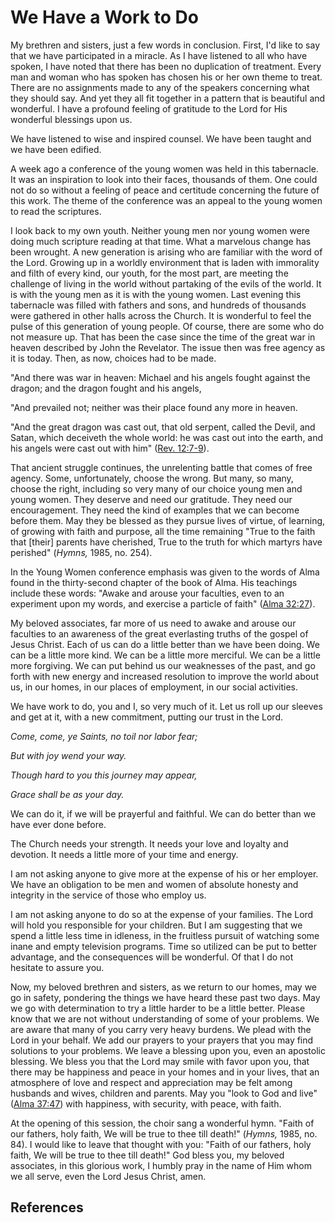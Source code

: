 # We Have a Work to Do

My brethren and sisters, just a few words in conclusion. First, I'd like to
say that we have participated in a miracle. As I have listened to all who have
spoken, I have noted that there has been no duplication of treatment. Every
man and woman who has spoken has chosen his or her own theme to treat. There
are no assignments made to any of the speakers concerning what they should
say. And yet they all fit together in a pattern that is beautiful and
wonderful. I have a profound feeling of gratitude to the Lord for His
wonderful blessings upon us.

We have listened to wise and inspired counsel. We have been taught and we have
been edified.

A week ago a conference of the young women was held in this tabernacle. It was
an inspiration to look into their faces, thousands of them. One could not do
so without a feeling of peace and certitude concerning the future of this
work. The theme of the conference was an appeal to the young women to read the
scriptures.

I look back to my own youth. Neither young men nor young women were doing much
scripture reading at that time. What a marvelous change has been wrought. A
new generation is arising who are familiar with the word of the Lord. Growing
up in a worldly environment that is laden with immorality and filth of every
kind, our youth, for the most part, are meeting the challenge of living in the
world without partaking of the evils of the world. It is with the young men as
it is with the young women. Last evening this tabernacle was filled with
fathers and sons, and hundreds of thousands were gathered in other halls
across the Church. It is wonderful to feel the pulse of this generation of
young people. Of course, there are some who do not measure up. That has been
the case since the time of the great war in heaven described by John the
Revelator. The issue then was free agency as it is today. Then, as now,
choices had to be made.

"And there was war in heaven: Michael and his angels fought against the
dragon; and the dragon fought and his angels,

"And prevailed not; neither was their place found any more in heaven.

"And the great dragon was cast out, that old serpent, called the Devil, and
Satan, which deceiveth the whole world: he was cast out into the earth, and
his angels were cast out with him" ([Rev.
12:7-9](/scriptures/nt/rev/12.7-9?lang=eng#6)).

That ancient struggle continues, the unrelenting battle that comes of free
agency. Some, unfortunately, choose the wrong. But many, so many, choose the
right, including so very many of our choice young men and young women. They
deserve and need our gratitude. They need our encouragement. They need the
kind of examples that we can become before them. May they be blessed as they
pursue lives of virtue, of learning, of growing with faith and purpose, all
the time remaining "True to the faith that [their] parents have cherished,
True to the truth for which martyrs have perished" (_Hymns,_ 1985, no. 254).

In the Young Women conference emphasis was given to the words of Alma found in
the thirty-second chapter of the book of Alma. His teachings include these
words: "Awake and arouse your faculties, even to an experiment upon my words,
and exercise a particle of faith" ([Alma
32:27](/scriptures/bofm/alma/32.27?lang=eng#26)).

My beloved associates, far more of us need to awake and arouse our faculties
to an awareness of the great everlasting truths of the gospel of Jesus Christ.
Each of us can do a little better than we have been doing. We can be a little
more kind. We can be a little more merciful. We can be a little more
forgiving. We can put behind us our weaknesses of the past, and go forth with
new energy and increased resolution to improve the world about us, in our
homes, in our places of employment, in our social activities.

We have work to do, you and I, so very much of it. Let us roll up our sleeves
and get at it, with a new commitment, putting our trust in the Lord.

_Come, come, ye Saints, no toil nor labor fear;_

_But with joy wend your way._

_Though hard to you this journey may appear,_

_Grace shall be as your day._

We can do it, if we will be prayerful and faithful. We can do better than we
have ever done before.

The Church needs your strength. It needs your love and loyalty and devotion.
It needs a little more of your time and energy.

I am not asking anyone to give more at the expense of his or her employer. We
have an obligation to be men and women of absolute honesty and integrity in
the service of those who employ us.

I am not asking anyone to do so at the expense of your families. The Lord will
hold you responsible for your children. But I am suggesting that we spend a
little less time in idleness, in the fruitless pursuit of watching some inane
and empty television programs. Time so utilized can be put to better
advantage, and the consequences will be wonderful. Of that I do not hesitate
to assure you.

Now, my beloved brethren and sisters, as we return to our homes, may we go in
safety, pondering the things we have heard these past two days. May we go with
determination to try a little harder to be a little better. Please know that
we are not without understanding of some of your problems. We are aware that
many of you carry very heavy burdens. We plead with the Lord in your behalf.
We add our prayers to your prayers that you may find solutions to your
problems. We leave a blessing upon you, even an apostolic blessing. We bless
you that the Lord may smile with favor upon you, that there may be happiness
and peace in your homes and in your lives, that an atmosphere of love and
respect and appreciation may be felt among husbands and wives, children and
parents. May you "look to God and live" ([Alma
37:47](/scriptures/bofm/alma/37.47?lang=eng#46)) with happiness, with
security, with peace, with faith.

At the opening of this session, the choir sang a wonderful hymn. "Faith of our
fathers, holy faith, We will be true to thee till death!" (_Hymns,_ 1985, no.
84). I would like to leave that thought with you: "Faith of our fathers, holy
faith, We will be true to thee till death!" God bless you, my beloved
associates, in this glorious work, I humbly pray in the name of Him whom we
all serve, even the Lord Jesus Christ, amen.

## References

